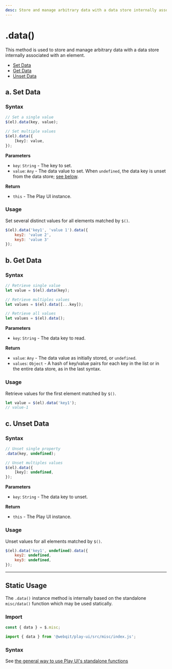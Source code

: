 ```yaml
---
desc: Store and manage arbitrary data with a data store internally associated with an element.
---
```

# .data\(\)

This method is used to store and manage arbitrary data with a data store internally associated with an element.

+ [Set Data](#a-set-data)
+ [Get Data](#b-get-data)
+ [Unset Data](#c-unset-data)

## a. Set Data

### Syntax

```js
// Set a single value
$(el).data(key, value);

// Set multiple values
$(el).data({
    [key]: value,
});
```

**Parameters**

+ `key`: `String` - The key to set.
+ `value`: `Any` - The data value to set. When `undefined`, the data key is unset from the data store; [see below](#c-unset-data).

**Return**

+ `this` - The Play UI instance.

### Usage

Set several distinct values for all elements matched by `$()`.

```js
$(el).data('key1', 'value 1').data({
    key2: 'value 2',
    key3: 'value 3'
});
```

## b. Get Data

### Syntax

```js
// Retrieve single value
let value = $(el).data(key);

// Retrieve multiples values
let values = $(el).data([...key]);

// Retrieve all values
let values = $(el).data();
```

**Parameters**

+ `key`: `String` - The data key to read.

**Return**

+ `value`: `Any` - The data value as initially stored, or `undefined`.
+ `values`: `Object` - A hash of key/value pairs for each key in the list or in the entire data store, as in the last syntax.

### Usage

Retrieve values for the first element matched by `$()`.

```js
let value = $(el).data('key1');
// value-1
```

## c. Unset Data

### Syntax

```js
// Unset single property
.data(key, undefined);

// Unset multiples values
$(el).data({
    [key]: undefined,
});
```

**Parameters**

+ `key`: `String` - The data key to unset.

**Return**

+ `this` - The Play UI instance.

### Usage

Unset values for all elements matched by `$()`.

```js
$(el).data('key1', undefined).data({
    key2: undefined,
    key3: undefined,
});
```

------

## Static Usage

The `.data()` instance method is internally based on the standalone `misc/data()` function which may be used statically.

### Import

```js
const { data } = $.misc;
```
```js
import { data } from '@webqit/play-ui/src/misc/index.js';
```

### Syntax

See [the general way to use Play UI's standalone functions](../../../quickstart#use-as-descrete-utilities)